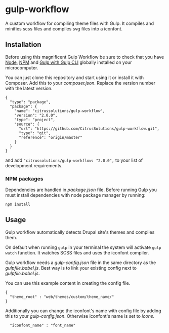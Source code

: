 # gulp-workflow
A custom workflow for compiling theme files with Gulp. It compiles and minifies scss files and compiles svg files into a iconfont.

## Installation
Before using this magnificent Gulp Workflow be sure to check that you have [Node](https://nodejs.org/), [NPM](https://www.npmjs.com/) and [Gulp with Gulp CLI](https://gulpjs.com/) globally installed on your microcomputer.

You can just clone this repository and start using it or install it with Composer. Add this to your _composer.json_. Replace the version number with the latest version.
```
{
  "type": "package",
  "package": {
    "name": "citrussolutions/gulp-workflow",
    "version": "2.0.0",
    "type": "project",
    "source": {
      "url": "https://github.com/CitrusSolutions/gulp-workflow.git",
      "type": "git",
      "reference": "origin/master"
    }
  }
}
```

and add `"citrussolutions/gulp-workflow: "2.0.0",` to your list of development requirements.

### NPM packages
Dependencies are handled in _package.json_ file. Before running Gulp you must install dependencies with node package manager by running:
```
npm install
```

## Usage
Gulp workflow automatically detects Drupal site's themes and compiles them.

On default when running `gulp` in your terminal the system will activate `gulp watch` function. It watches SCSS files and uses the iconfont compiler.

Gulp workflow needs a _gulp-config.json_ file in the same directory as the _gulpfile.babel.js_. Best way is to link your existing config next to _gulpfile.babel.js_.

You can use this example content in creating the config file.
```
{
  "theme_root" : "web/themes/custom/theme_name/"
}
```

Additionally you can change the iconfont's name with config file by adding this to your _gulp-config.json_. Otherwise iconfont's name is set to _icons_.

```
  "iconfont_name" : "font_name"
```
